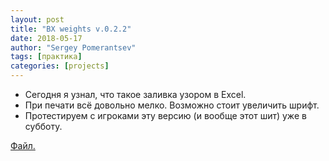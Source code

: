 ```yaml
---
layout: post
title: "BX weights v.0.2.2"
date: 2018-05-17
author: "Sergey Pomerantsev"
tags: [практика]
categories: [projects]
---
```


- Сегодня я узнал, что такое заливка узором в Excel.
- При печати всё довольно мелко. Возможно стоит увеличить шрифт.
- Протестируем с игроками эту версию (и вообще этот шит) уже в субботу.

[Файл.](https://www.dropbox.com/s/lpv63vennbzzc4v/sheet%20BX_E%20weights%20ver.%200.2.2.xlsx?dl=0)
